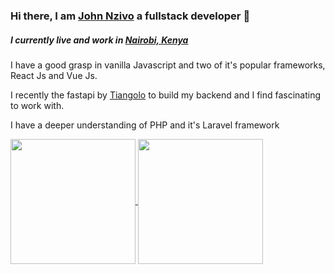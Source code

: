 ### Hi there, I am [John Nzivo](https://twitter.com/johnnnzivo) a fullstack developer 👋

##### I currently live and work in [Nairobi, Kenya](https://magicalkenya.com/tembeakenya/)

I have a good grasp in vanilla Javascript and two of it's popular frameworks, React Js and Vue Js.

I recently the fastapi by [Tiangolo](https://fastapi.tiangolo.com/) to build my backend and I find fascinating to work with.

I have a deeper understanding of PHP and it's Laravel framework

<a href="https://github.com/anuraghazra/github-readme-stats">
  <img height=200 align="center" src="https://github-readme-stats.vercel.app/api?username=nzivo&show_icons=true&theme=tokyonight" />
</a>
<a href="https://github.com/anuraghazra/convoychat">
  <img height=200 align="center" src="https://github-readme-stats.vercel.app/api/top-langs?username=nzivo&layout=donut-vertical&langs_count=8&card_width=320" />
</a>

<!--
**nzivo/nzivo** is a ✨ _special_ ✨ repository because its `README.md` (this file) appears on your GitHub profile.

Here are some ideas to get you started:

- 🔭 I’m currently working on ...
- 🌱 I’m currently learning ...
- 👯 I’m looking to collaborate on ...
- 🤔 I’m looking for help with ...
- 💬 Ask me about ...
- 📫 How to reach me: ...
- 😄 Pronouns: ...
- ⚡ Fun fact: ...
-->
